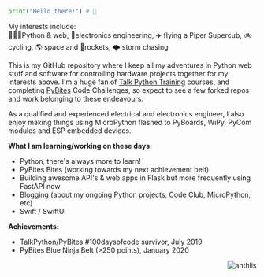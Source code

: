 ```python
print("Hello there!") # 👋
```
My interests include: <br>
👨🏼‍💻Python & web, 📡electronics engineering, ✈️ flying a Piper Supercub, 🚲 cycling, 🌎 space and 🚀rockets, 🌩 storm chasing

This is my GitHub repository where I keep all my adventures in Python web stuff and software for controlling hardware projects together for my interests above. 
I'm a huge fan of [Talk Python Training](https://training.talkpython.fm/) courses, and completing [PyBites](https://codechalleng.es/) Code Challenges, so expect to see a few forked repos and work belonging to these endeavours.  

As a qualified and experienced electrical and electronics engineer, I also enjoy making things using MicroPython flashed to PyBoards, WiPy, PyCom modules and ESP embedded devices. 

__What I am learning/working on these days:__
   - Python, there's always more to learn!
   - PyBites Bites (working towards my next achievement belt)
   - Building awesome API's & web apps in Flask but more frequently using FastAPI now 
   - Blogging (about my ongoing Python projects, Code Club, MicroPython, etc)
   - Swift / SwiftUI
   
 __Achievements:__
   - TalkPython/PyBites #100daysofcode survivor, July 2019
   - PyBites Blue Ninja Belt (>250 points), January 2020

<p align="right"> <img src="https://komarev.com/ghpvc/?username=anthlis" alt="anthlis" /> </p>

